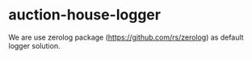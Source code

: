 # auction-house-logger

We are use zerolog package (https://github.com/rs/zerolog) as default logger solution.
